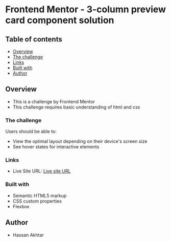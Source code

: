 # Frontend Mentor - 3-column preview card component solution


## Table of contents

- [Overview](#overview)
- [The challenge](#the-challenge)
- [Links](#links)
- [Built with](#built-with)
- [Author](#author)


## Overview

- This is a challenge by Frontend Mentor
- This challenge requires basic understanding of html and css

### The challenge

Users should be able to:

- View the optimal layout depending on their device's screen size
- See hover states for interactive elements


### Links

- Live Site URL: [Live site URL](https://hassanakhtar8.github.io/3-Column-Component/)


### Built with

- Semantic HTML5 markup
- CSS custom properties
- Flexbox


## Author

- Hassan Akhtar
